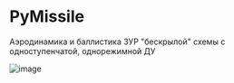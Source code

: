 # PyMissile

Аэродинамика и баллистика ЗУР "бескрылой"  схемы с одноступенчатой, однорежимной ДУ

![image](https://user-images.githubusercontent.com/70746078/117160609-ecee3d00-adc9-11eb-902c-43693d74443b.png)
